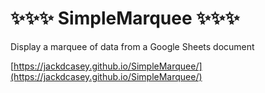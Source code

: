 # ✨✨✨ SimpleMarquee ✨✨✨

Display a marquee of data from a Google Sheets document

[https://jackdcasey.github.io/SimpleMarquee/](https://jackdcasey.github.io/SimpleMarquee/)
